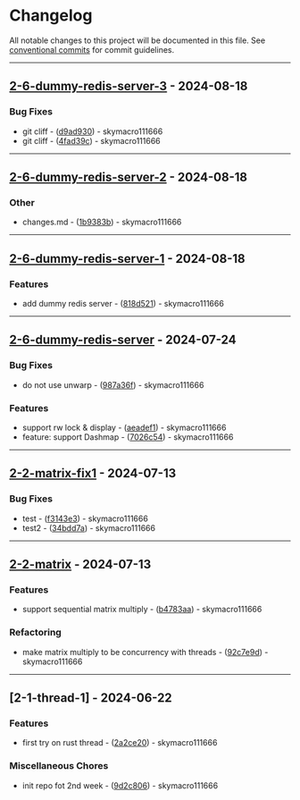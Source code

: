 # Changelog

All notable changes to this project will be documented in this file. See [conventional commits](https://www.conventionalcommits.org/) for commit guidelines.

---
## [2-6-dummy-redis-server-3](https://github.com/skymacro111666/02-concurrency/compare/v2-6-dummy-redis-server-2..v2-6-dummy-redis-server-3) - 2024-08-18

### Bug Fixes

- git cliff - ([d9ad930](https://github.com/skymacro111666/02-concurrency/commit/d9ad9308491206c2a2101cebca42a23219b8b43a)) - skymacro111666
- git cliff - ([4fad39c](https://github.com/skymacro111666/02-concurrency/commit/4fad39c3a53cb54c8117d1a9fab52703aafaaa7b)) - skymacro111666

---
## [2-6-dummy-redis-server-2](https://github.com/skymacro111666/02-concurrency/compare/v2-6-dummy-redis-server-1..v2-6-dummy-redis-server-2) - 2024-08-18

### Other

- changes.md - ([1b9383b](https://github.com/skymacro111666/02-concurrency/commit/1b9383b3392634040b7683bfcdee4508a821bcc5)) - skymacro111666

---
## [2-6-dummy-redis-server-1](https://github.com/skymacro111666/02-concurrency/compare/v2-6-dummy-redis-server..v2-6-dummy-redis-server-1) - 2024-08-18

### Features

- add dummy redis server - ([818d521](https://github.com/skymacro111666/02-concurrency/commit/818d521df352c3ed3d9de4dd2fd68724c0c2d4f3)) - skymacro111666

---
## [2-6-dummy-redis-server](https://github.com/skymacro111666/02-concurrency/compare/v2-2-matrix-fix1..v2-6-dummy-redis-server) - 2024-07-24

### Bug Fixes

- do not use unwarp - ([987a36f](https://github.com/skymacro111666/02-concurrency/commit/987a36f60bd7eb78086dda9c737e317981edcfaa)) - skymacro111666

### Features

- support rw lock & display - ([aeadef1](https://github.com/skymacro111666/02-concurrency/commit/aeadef14a261978ef87a11cfaa51993f8f444345)) - skymacro111666
- feature: support Dashmap - ([7026c54](https://github.com/skymacro111666/02-concurrency/commit/7026c54d4040a8a26322e55f21089956a89f61b0)) - skymacro111666

---
## [2-2-matrix-fix1](https://github.com/skymacro111666/02-concurrency/compare/v2-2-matrix..v2-2-matrix-fix1) - 2024-07-13

### Bug Fixes

- test - ([f3143e3](https://github.com/skymacro111666/02-concurrency/commit/f3143e3bcd09bcfcc7276cde9e06b02f391ab034)) - skymacro111666
- test2 - ([34bdd7a](https://github.com/skymacro111666/02-concurrency/commit/34bdd7aae8897aa4dbc9ffd81846a83d8cb32359)) - skymacro111666

---
## [2-2-matrix](https://github.com/skymacro111666/02-concurrency/compare/v2-1-thread-1..v2-2-matrix) - 2024-07-13

### Features

- support sequential matrix multiply - ([b4783aa](https://github.com/skymacro111666/02-concurrency/commit/b4783aa54e8fd022bde3b2036259290470f74ed5)) - skymacro111666

### Refactoring

- make matrix multiply to be concurrency with threads - ([92c7e9d](https://github.com/skymacro111666/02-concurrency/commit/92c7e9d1cb6fa6e3092391cd56022d971fe4a217)) - skymacro111666

---
## [2-1-thread-1] - 2024-06-22

### Features

- first try on rust thread - ([2a2ce20](https://github.com/skymacro111666/02-concurrency/commit/2a2ce208554c8dc24b78fd1ddc18819d3c5a9070)) - skymacro111666

### Miscellaneous Chores

- init repo fot 2nd week - ([9d2c806](https://github.com/skymacro111666/02-concurrency/commit/9d2c8063f77f0ec33e292414b3e9b9bd1e845dce)) - skymacro111666

<!-- generated by git-cliff -->
